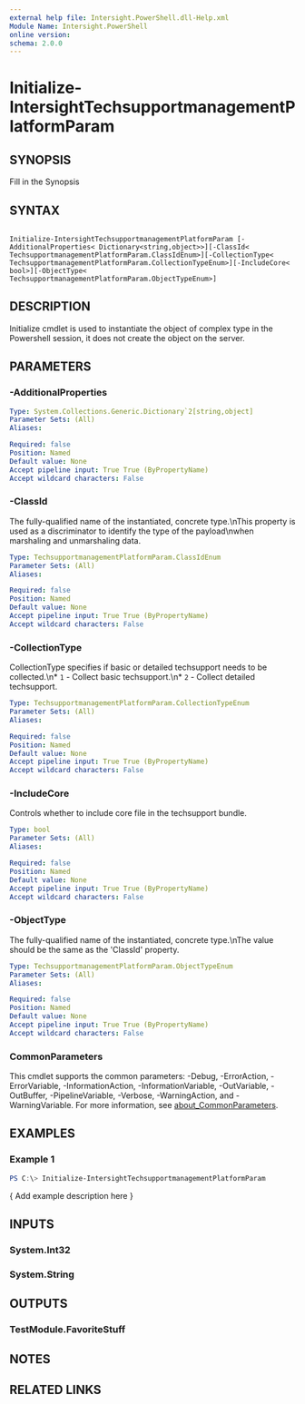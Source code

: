 ```yaml
---
external help file: Intersight.PowerShell.dll-Help.xml
Module Name: Intersight.PowerShell
online version:
schema: 2.0.0
---
```


# Initialize-IntersightTechsupportmanagementPlatformParam

## SYNOPSIS
Fill in the Synopsis

## SYNTAX

```

Initialize-IntersightTechsupportmanagementPlatformParam [-AdditionalProperties< Dictionary<string,object>>][-ClassId< TechsupportmanagementPlatformParam.ClassIdEnum>][-CollectionType< TechsupportmanagementPlatformParam.CollectionTypeEnum>][-IncludeCore< bool>][-ObjectType< TechsupportmanagementPlatformParam.ObjectTypeEnum>]

```

## DESCRIPTION

Initialize cmdlet is used to instantiate the object of complex type in the Powershell session, it does not create the object on the server.

## PARAMETERS

### -AdditionalProperties


```yaml
Type: System.Collections.Generic.Dictionary`2[string,object]
Parameter Sets: (All)
Aliases:

Required: false
Position: Named
Default value: None
Accept pipeline input: True True (ByPropertyName)
Accept wildcard characters: False
```

### -ClassId
The fully-qualified name of the instantiated, concrete type.\nThis property is used as a discriminator to identify the type of the payload\nwhen marshaling and unmarshaling data.

```yaml
Type: TechsupportmanagementPlatformParam.ClassIdEnum
Parameter Sets: (All)
Aliases:

Required: false
Position: Named
Default value: None
Accept pipeline input: True True (ByPropertyName)
Accept wildcard characters: False
```

### -CollectionType
CollectionType specifies if basic or detailed techsupport needs to be collected.\n* `1` - Collect basic techsupport.\n* `2` - Collect detailed techsupport.

```yaml
Type: TechsupportmanagementPlatformParam.CollectionTypeEnum
Parameter Sets: (All)
Aliases:

Required: false
Position: Named
Default value: None
Accept pipeline input: True True (ByPropertyName)
Accept wildcard characters: False
```

### -IncludeCore
Controls whether to include core file in the techsupport bundle.

```yaml
Type: bool
Parameter Sets: (All)
Aliases:

Required: false
Position: Named
Default value: None
Accept pipeline input: True True (ByPropertyName)
Accept wildcard characters: False
```

### -ObjectType
The fully-qualified name of the instantiated, concrete type.\nThe value should be the same as the &apos;ClassId&apos; property.

```yaml
Type: TechsupportmanagementPlatformParam.ObjectTypeEnum
Parameter Sets: (All)
Aliases:

Required: false
Position: Named
Default value: None
Accept pipeline input: True True (ByPropertyName)
Accept wildcard characters: False
```


### CommonParameters
This cmdlet supports the common parameters: -Debug, -ErrorAction, -ErrorVariable, -InformationAction, -InformationVariable, -OutVariable, -OutBuffer, -PipelineVariable, -Verbose, -WarningAction, and -WarningVariable. For more information, see [about_CommonParameters](http://go.microsoft.com/fwlink/?LinkID=113216).

## EXAMPLES

### Example 1
```powershell
PS C:\> Initialize-IntersightTechsupportmanagementPlatformParam
```

{ Add example description here }

## INPUTS

### System.Int32

### System.String

## OUTPUTS

### TestModule.FavoriteStuff

## NOTES

## RELATED LINKS
